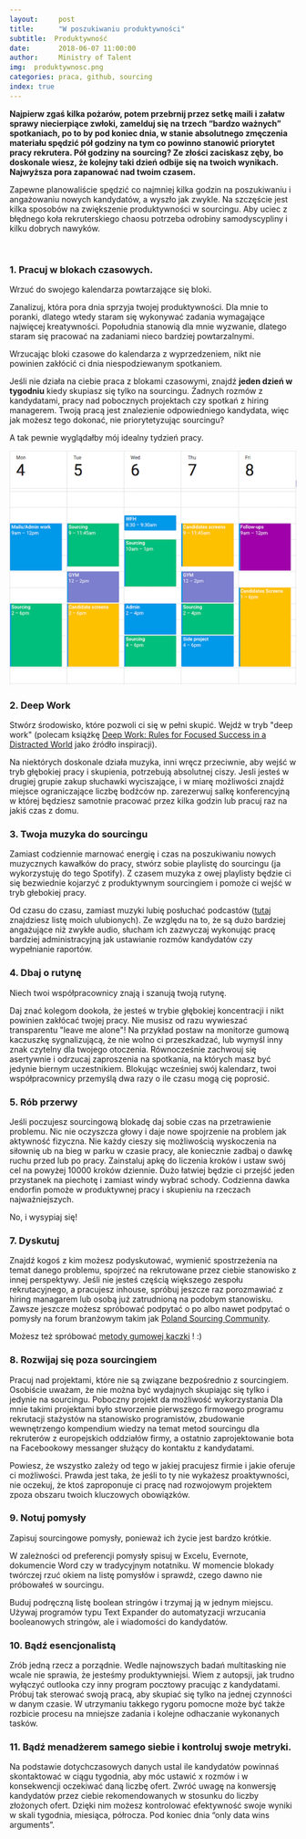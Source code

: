 ```yaml
---
layout:     post
title:      "W poszukiwaniu produktywności"
subtitle:  Produktywność
date:       2018-06-07 11:00:00 
author:     Ministry of Talent 
img:  produktywnosc.png
categories: praca, github, sourcing
index: true
---
```


<b>Najpierw zgaś kilka pożarów, potem przebrnij przez setkę maili i załatw sprawy niecierpiące zwłoki, zamelduj się na trzech “bardzo ważnych” spotkaniach, po to by pod koniec dnia, w stanie absolutnego zmęczenia materiału spędzić pół godziny na tym co powinno stanowić priorytet pracy rekrutera. 
Pół godziny na sourcing? Ze złości zaciskasz zęby, bo doskonale wiesz, że kolejny taki dzień odbije się na twoich wynikach. Najwyższa pora zapanować nad twoim czasem. 
</b>
 
Zapewne planowaliście spędzić co najmniej kilka godzin na poszukiwaniu i angażowaniu nowych kandydatów, a wyszło jak zwykle. Na szczęście jest kilka sposobów na zwiększenie produktywności w sourcingu. 
Aby uciec z błędnego koła rekruterskiego chaosu potrzeba odrobiny samodyscypliny i kilku dobrych nawyków. 

<br>


<h3 class="section-heading">1. Pracuj w blokach czasowych. </h3> 

Wrzuć do swojego kalendarza powtarzające się bloki.

Zanalizuj, która pora dnia sprzyja twojej produktywności. Dla mnie to poranki, dlatego wtedy staram się wykonywać zadania wymagające najwięcej kreatywności. Popołudnia stanowią dla mnie wyzwanie, dlatego staram się pracować na zadaniami nieco bardziej powtarzalnymi.

Wrzucając bloki czasowe do kalendarza z wyprzedzeniem, nikt nie powinien zakłócić ci dnia niespodziewanym spotkaniem. 

Jeśli nie działa na ciebie praca z blokami czasowymi, znajdź <b>jeden dzień w tygodniu</b> kiedy skupiasz się tylko na sourcingu. Żadnych rozmów z kandydatami, pracy nad pobocznych projektach czy spotkań z hiring managerem. Twoją pracą jest znalezienie odpowiedniego kandydata, więc jak możesz tego dokonać, nie priorytetyzując sourcingu?


A tak pewnie wyglądałby mój idealny tydzień pracy.

<img src="/images/myday2.png" class="img-responsive" alt="Picture">


<h3 class="section-heading">2. Deep Work </h3> 

Stwórz środowisko, które pozwoli ci się w pełni skupić. Wejdź w tryb "deep work" (polecam książkę <a href="https://www.amazon.co.uk/gp/product/0349411905/ref=as_li_qf_asin_il_tl?ie=UTF8&tag=ministryoftal-21&creative=6738&linkCode=as2&creativeASIN=0349411905&linkId=c1f636ad9bcf4574901b173d16fda342" target="_blank" >Deep Work: Rules for Focused Success in a Distracted World</a> jako źródło inspiracji).

Na niektórych doskonale działa muzyka, inni wręcz przeciwnie, aby wejść w tryb głębokiej pracy i skupienia, potrzebują absolutnej ciszy. Jesli jesteś w drugiej grupie zakup słuchawki wyciszające, i w miarę możliwości znajdź miejsce ograniczające liczbę bodźców np. zarezerwuj salkę konferencyjną w której będziesz samotnie pracować przez kilka godzin lub pracuj raz na jakiś czas z domu. 

<h3 class="section-heading">3. Twoja muzyka do sourcingu</h3>

Zamiast codziennie marnować energię i czas na poszukiwaniu nowych muzycznych kawałków do pracy, stwórz sobie playlistę do sourcingu (ja wykorzystuję do tego Spotify). Z czasem muzyka z owej playlisty będzie ci się bezwiednie kojarzyć z produktywnym sourcingiem i pomoże ci  wejść w tryb głebokiej pracy. 

Od czasu do czasu, zamiast muzyki lubię posłuchać podcastów (<a href="http://ministryoftalent.co.uk/2018/05/05/dobre-podcasty-dla-rekrutera-i-HR/" target="_blank">tutaj</a> znajdziesz listę moich ulubionych). Ze względu na to, że są dużo bardziej angażujące niż zwykłe audio, słucham ich zazwyczaj wykonując pracę bardziej administracyjną jak ustawianie rozmów kandydatów czy wypełnianie raportów.


<h3 class="section-heading">4. Dbaj o rutynę</h3>
Niech twoi współpracownicy znają i szanują twoją rutynę. 

Daj znać kolegom dookoła, że jesteś w trybie głębokiej koncentracji i nikt powinien zakłócać twojej pracy. Nie musisz od razu wywieszać transparentu "leave me alone"! Na przykład postaw na monitorze gumową kaczuszkę sygnalizującą, że nie wolno ci przeszkadzać, lub wymyśl inny znak czytelny dla twojego otoczenia. Równocześnie zachwouj się asertywnie i odrzucaj zaproszenia na spotkania, na których masz być jedynie biernym uczestnikiem. Blokując wcześniej swój kalendarz, twoi współpracownicy przemyślą dwa razy o ile czasu mogą cię poprosić. 


<h3 class="section-heading">5. Rób przerwy</h3>
Jeśli poczujesz sourcingową blokadę daj sobie czas na przetrawienie problemu. Nic nie oczyszcza głowy i daje nowe spojrzenie na problem jak aktywność fizyczna. Nie każdy cieszy się możliwością wyskoczenia na siłownię  ub na bieg w parku w czasie pracy, ale koniecznie zadbaj o dawkę ruchu przed lub po pracy. Zainstaluj apkę do liczenia kroków i ustaw swój cel na powyżej 10000 kroków dziennie. Dużo łatwiej będzie ci przejść jeden przystanek na piechotę i zamiast windy wybrać schody.
Codzienna dawka endorfin pomoże w produktywnej pracy i skupieniu na rzeczach najważniejszych. 

No, i wysypiaj się!


<h3 class="section-heading"> 7. Dyskutuj </h3>
Znajdź kogoś z kim możesz podyskutować, wymienić spostrzeżenia na temat danego problemu, spojrzeć na rekrutowane przez ciebie stanowisko z innej perspektywy. Jeśli nie jesteś częścią większego zespołu rekrutacyjnego, a pracujesz inhouse, spróbuj jeszcze raz porozmawiać z hiring managarem lub osobą już zatrudnioną na podobym stanowisku. 
Zawsze jeszcze możesz spróbować podpytać o po albo nawet podpytać o pomysły na forum branżowym takim jak 
<a href="https://www.facebook.com/groups/polandsourcingcommunity/ target="_blank" >Poland Sourcing Community</a>.

Możesz też spróbować <a href="https://en.wikipedia.org/wiki/Rubber_duck_debugging" target="_blank" >metody gumowej kaczki</a> ! :)

<h3 class="section-heading"> 8. Rozwijaj się poza sourcingiem </h3>
Pracuj nad projektami, które nie są związane bezpośrednio z sourcingiem. Osobiście uważam, że nie można być wydajnych skupiając się tylko i jedynie na sourcingu. Poboczny projekt da możliwość wykorzystania 
Dla mnie takimi projektami było stworzenie pierwszego firmowego programu rekrutacji stażystów na stanowisko programistów, zbudowanie wewnętrzengo kompendium wiedzy na temat metod sourcingu dla rekruterów z europejskich oddziałów firmy, a ostatnio zaprojektowanie bota na Facebookowy messanger służący do kontaktu z kandydatami.

Powiesz, że wszystko zależy od tego w jakiej pracujesz firmie i jakie oferuje ci możliwości. Prawda jest taka, że jeśli to ty nie wykażesz proaktywności, nie oczekuj, że ktoś zaproponuje ci pracę nad rozwojowym projektem zpoza obszaru twoich kluczowych obowiązków. 

<h3 class="section-heading">9. Notuj pomysły </h3>
Zapisuj sourcingowe pomysły, ponieważ ich życie jest bardzo krótkie.

W zależności od preferencji pomysły spisuj w Excelu, Evernote, dokumencie Word czy w tradycyjnym notatniku. 
W momencie blokady twórczej rzuć okiem na listę pomysłów i sprawdź, czego dawno nie próbowałeś w sourcingu. 

Buduj podręczną listę boolean stringów i trzymaj ją w jednym miejscu. Używaj programów typu Text Expander do automatyzacji wrzucania booleanowych stringów, ale i wiadomości do kandydatów.

<h3 class="section-heading">10. Bądź esencjonalistą </h3>

Zrób jedną rzecz a porządnie. Wedle najnowszych badań multitasking nie wcale nie sprawia, że jesteśmy produktywniejsi.
Wiem z autopsji, jak trudno wyłączyć outlooka czy inny program pocztowy pracując z kandydatami. Próbuj tak sterować swoją pracą, aby skupiać się tylko na jednej czynności w danym czasie. W utrzymaniu takkego rygoru pomocne może być także rozbicie procesu na mniejsze zadania i kolejne odhaczanie wykonanych tasków.

<h3 class="section-heading">11. Bądź menadżerem samego siebie i kontroluj swoje metryki. </h3>

Na podstawie dotychczasowych danych ustal ile kandydatów powinnaś skontaktować w ciągu tygodnia, aby móc ustawić x rozmów i w konsekwencji oczekiwać daną liczbę ofert. Zwróć uwagę na konwersję kandydatów przez ciebie rekomendowanych w stosunku do liczby złożonych ofert. Dzięki nim możesz kontrolować efektywność swoje wyniki w skali tygodnia, miesiąca, półrocza. Pod koniec dnia “only data wins arguments”. 

